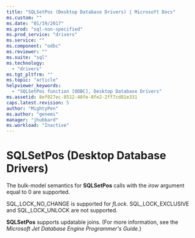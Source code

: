 ```yaml
---
title: "SQLSetPos (Desktop Database Drivers) | Microsoft Docs"
ms.custom: ""
ms.date: "01/19/2017"
ms.prod: "sql-non-specified"
ms.prod_service: "drivers"
ms.service: ""
ms.component: "odbc"
ms.reviewer: ""
ms.suite: "sql"
ms.technology: 
  - "drivers"
ms.tgt_pltfrm: ""
ms.topic: "article"
helpviewer_keywords: 
  - "SQLSetPos function [ODBC], Desktop Database Drivers"
ms.assetid: 8ef027ec-8512-48fe-8fe2-2ff7cd81e331
caps.latest.revision: 5
author: "MightyPen"
ms.author: "genemi"
manager: "jhubbard"
ms.workload: "Inactive"
---
```

# SQLSetPos (Desktop Database Drivers)
The bulk-model semantics for **SQLSetPos** calls with the *irow* argument equal to 0 are supported.  
  
 SQL_LOCK_NO_CHANGE is supported for *fLock*. SQL_LOCK_EXCLUSIVE and SQL_LOCK_UNLOCK are not supported.  
  
 **SQLSetPos** supports updatable joins. (For more information, see the *Microsoft Jet Database Engine Programmer's Guide*.)
